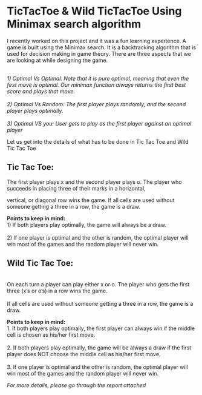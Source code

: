 # TicTacToe & Wild TicTacToe Using Minimax search algorithm
<body> 
  I recently worked on this project and it was a fun learning experience. A game is built using the Minimax search. It is a backtracking algorithm that is used for decision making in game theory. There are three aspects that we are looking at while designing the game.
  
  
  <br><em>1) Optimal Vs Optimal: Note that it is pure optimal, meaning that even the first move is optimal. Our minimax function always returns the first best score and plays that move.</em></br>
  <br><em>2) Optimal Vs Random: The first player plays randomly, and the second player plays optimally.</em></br>
  <br><em>3) Optimal VS you: User gets to play as the first player against an optimal player</em></br>
  
    
  Let us get into the details of what has to be done in Tic Tac Toe and Wild Tic Tac Toe
  
  <h2>
  Tic Tac Toe:
  </h2>
  
  The first player plays x and the second player plays o. The player who succeeds in placing three of their marks in a horizontal,
  
  vertical, or diagonal row wins the game. If all cells are used without someone getting a three in a row, the game is a draw.
  
  <b>Points to keep in mind:</b>
  <br>1) If both players play optimally, the game will always be a draw.</br>
  <br>2) If one player is optimal and the other is random, the optimal player will win most of the games and the random player will never win. </br>

  
  <h2> 
  Wild Tic Tac Toe:
  </h2> 
  
<br> On each turn a player can play either x or o. The player who gets the first three (x’s or o’s) in a row wins the game. </br> 
<br> If all cells are used without someone getting a three in a row, the game is a draw.</br> 

<b>Points to keep in mind:</b>
<br> 1. If both players play optimally, the first player can always win if the middle cell is chosen as his/her first move. </br>
<br> 2. If both players play optimally, the game will be always a draw if the first player does NOT choose the middle cell as his/her first move. </br>
<br> 3. If one player is optimal and the other is random, the optimal player will win most of the games and the random player will never win. </br>

<em> For more details, please go through the report attached </em>
</body>
